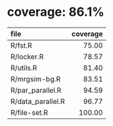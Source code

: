 # coverage: 86.1%

|file              | coverage|
|:-----------------|--------:|
|R/fst.R           |    75.00|
|R/locker.R        |    78.57|
|R/utils.R         |    81.40|
|R/mrgsim-bg.R     |    83.51|
|R/par_parallel.R  |    94.59|
|R/data_parallel.R |    96.77|
|R/file-set.R      |   100.00|
